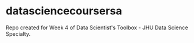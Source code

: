 # datasciencecoursersa
Repo created for Week 4 of Data Scientist's Toolbox - JHU Data Science Specialty.

